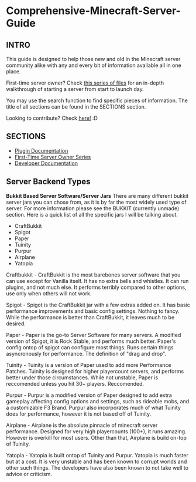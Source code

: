 # Comprehensive-Minecraft-Server-Guide
## INTRO
This guide is designed to help those new and old in the Minecraft server community alike with any and every bit of information available all in one place.

First-time server owner? Check [this series of files](Basics/Basics_Planning.md) for an in-depth walkthrough of starting a server from start to launch day.

You may use the search function to find specific pieces of information. The title of all sections can be found in the SECTIONS section.

Looking to contribute? Check [here!](Contributing.md) :D

## SECTIONS
- [Plugin Documentation](Plugins/Plugin_Index.md)
- [First-Time Server Owner Series](Basics/Basics_Planning.md)
- [Developer Documentation](Dev/Dev_Index.md)

## Server Backend Types

**Bukkit Based Server Software/Server Jars**
There are many different bukkit server jars you can chose from, as it is by far the most widely used type of server. For more information please see the BUKKIT (currently unmade) section. Here is a quick list of all the specific jars I will be talking about.

- CraftBukkit
- Spigot
- Paper
- Tuinity
- Purpur
- Airplane
- Yatopia

Craftbukkit - CraftBukkit is the most barebones server software that you can use except for Vanilla itself. It has no extra bells and whistles.
			  	It can run plugins, and not much else. It performs terribly compared to other options, use only when others will not work.
			  	
Spigot - Spigot is the CraftBukkit jar with a few extras added on. It has basic performance improvements and basic config settings. Nothing to fancy.
			While the performance is better than CraftBukkit, it leaves much to be desired. 

Paper - Paper is the go-to Server Software for many servers. A modified version of Spigot, it is Rock Stable, and performs much better. Paper's config
        ontop of spigot can configure most things. Runs certain things asyncronously for performance. The definition of "drag and drop".

Tuinity - Tuinity is a version of Paper used to add more Performance Patches. Tuinity is designed for higher playercount servers, and performs better under those circumstances.
		    While not unstable, Paper is reccomended unless you hit 30+ players. Reccomended.

Purpur - Purpur is a modified version of Paper designed to add extra gameplay affecting config options and settings, such as rideable mobs, and a customizable F3 Brand.
			Purpur also incorporates much of what Tuinity does for performance, however it is not based off of Tuinity. 
			
			
Airplane - Airplane is the absolute pinnacle of minecraft server performance. Designed for very high playercounts (100+), it runs amazing. However is overkill for most users.
				Other than that, Airplane is build on-top of Tuinity. 


Yatopia - Yatopia is built ontop of Tuinity and Purpur. Yatopia is much faster but at a cost. It is very unstable and has been known to corrupt worlds and other such things.
			The developers have also been known to not take well to advice or criticism. 
